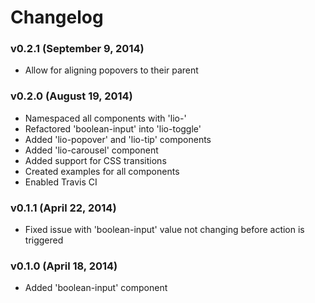 # Changelog

### v0.2.1 (September 9, 2014)

* Allow for aligning popovers to their parent

### v0.2.0 (August 19, 2014)

* Namespaced all components with 'lio-'
* Refactored 'boolean-input' into 'lio-toggle'
* Added 'lio-popover' and 'lio-tip' components
* Added 'lio-carousel' component
* Added support for CSS transitions
* Created examples for all components
* Enabled Travis CI

### v0.1.1 (April 22, 2014)

* Fixed issue with 'boolean-input' value not changing before action is triggered

### v0.1.0 (April 18, 2014)

* Added 'boolean-input' component
